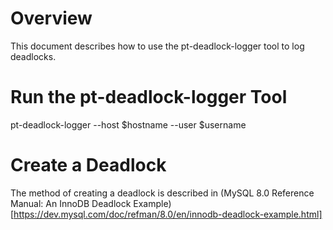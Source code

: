 # Overview

This document describes how to use the pt-deadlock-logger tool to log deadlocks.

# Run the pt-deadlock-logger Tool

pt-deadlock-logger --host $hostname --user $username

# Create a Deadlock

The method of creating a deadlock is described in (MySQL 8.0 Reference Manual: An InnoDB Deadlock Example)[https://dev.mysql.com/doc/refman/8.0/en/innodb-deadlock-example.html]
